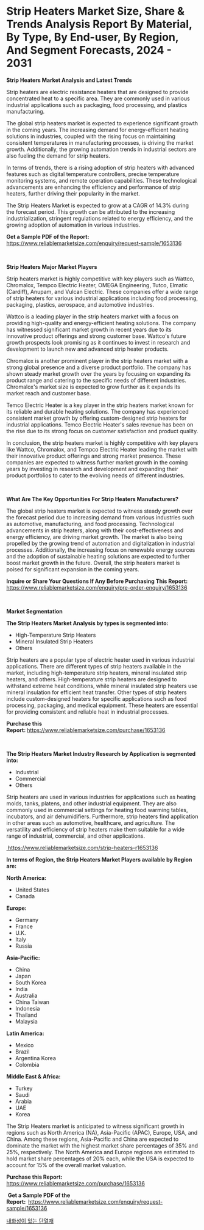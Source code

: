 <p><h1>Strip Heaters Market Size, Share & Trends Analysis Report By Material, By Type, By End-user, By Region, And Segment Forecasts, 2024 - 2031</h1></p><p><strong>Strip Heaters Market Analysis and Latest Trends</strong></p>
<p><p>Strip heaters are electric resistance heaters that are designed to provide concentrated heat to a specific area. They are commonly used in various industrial applications such as packaging, food processing, and plastics manufacturing.</p><p>The global strip heaters market is expected to experience significant growth in the coming years. The increasing demand for energy-efficient heating solutions in industries, coupled with the rising focus on maintaining consistent temperatures in manufacturing processes, is driving the market growth. Additionally, the growing automation trends in industrial sectors are also fueling the demand for strip heaters.</p><p>In terms of trends, there is a rising adoption of strip heaters with advanced features such as digital temperature controllers, precise temperature monitoring systems, and remote operation capabilities. These technological advancements are enhancing the efficiency and performance of strip heaters, further driving their popularity in the market.</p><p>The Strip Heaters Market is expected to grow at a CAGR of 14.3% during the forecast period. This growth can be attributed to the increasing industrialization, stringent regulations related to energy efficiency, and the growing adoption of automation in various industries.</p></p>
<p><strong>Get a Sample PDF of the Report:&nbsp;</strong> <a href="https://www.reliablemarketsize.com/enquiry/request-sample/1653136">https://www.reliablemarketsize.com/enquiry/request-sample/1653136</a></p>
<p>&nbsp;</p>
<p><strong>Strip Heaters Major Market Players</strong></p>
<p><p>Strip heaters market is highly competitive with key players such as Wattco, Chromalox, Tempco Electric Heater, OMEGA Engineering, Tutco, Elmatic (Cardiff), Anupam, and Vulcan Electric. These companies offer a wide range of strip heaters for various industrial applications including food processing, packaging, plastics, aerospace, and automotive industries.</p><p>Wattco is a leading player in the strip heaters market with a focus on providing high-quality and energy-efficient heating solutions. The company has witnessed significant market growth in recent years due to its innovative product offerings and strong customer base. Wattco's future growth prospects look promising as it continues to invest in research and development to launch new and advanced strip heater products.</p><p>Chromalox is another prominent player in the strip heaters market with a strong global presence and a diverse product portfolio. The company has shown steady market growth over the years by focusing on expanding its product range and catering to the specific needs of different industries. Chromalox's market size is expected to grow further as it expands its market reach and customer base.</p><p>Temco Electric Heater is a key player in the strip heaters market known for its reliable and durable heating solutions. The company has experienced consistent market growth by offering custom-designed strip heaters for industrial applications. Temco Electric Heater's sales revenue has been on the rise due to its strong focus on customer satisfaction and product quality.</p><p>In conclusion, the strip heaters market is highly competitive with key players like Wattco, Chromalox, and Tempco Electric Heater leading the market with their innovative product offerings and strong market presence. These companies are expected to witness further market growth in the coming years by investing in research and development and expanding their product portfolios to cater to the evolving needs of different industries.</p></p>
<p>&nbsp;</p>
<p><strong>What Are The Key Opportunities For Strip Heaters Manufacturers?</strong></p>
<p><p>The global strip heaters market is expected to witness steady growth over the forecast period due to increasing demand from various industries such as automotive, manufacturing, and food processing. Technological advancements in strip heaters, along with their cost-effectiveness and energy efficiency, are driving market growth. The market is also being propelled by the growing trend of automation and digitalization in industrial processes. Additionally, the increasing focus on renewable energy sources and the adoption of sustainable heating solutions are expected to further boost market growth in the future. Overall, the strip heaters market is poised for significant expansion in the coming years.</p></p>
<p><strong>Inquire or Share Your Questions If Any Before Purchasing This Report:</strong> <a href="https://www.reliablemarketsize.com/enquiry/pre-order-enquiry/1653136">https://www.reliablemarketsize.com/enquiry/pre-order-enquiry/1653136</a></p>
<p>&nbsp;</p>
<p><strong>Market Segmentation</strong></p>
<p><strong>The Strip Heaters Market Analysis by types is segmented into:</strong></p>
<p><ul><li>High-Temperature Strip Heaters</li><li>Mineral Insulated Strip Heaters</li><li>Others</li></ul></p>
<p><p>Strip heaters are a popular type of electric heater used in various industrial applications. There are different types of strip heaters available in the market, including high-temperature strip heaters, mineral insulated strip heaters, and others. High-temperature strip heaters are designed to withstand extreme heat conditions, while mineral insulated strip heaters use mineral insulation for efficient heat transfer. Other types of strip heaters include custom-designed heaters for specific applications such as food processing, packaging, and medical equipment. These heaters are essential for providing consistent and reliable heat in industrial processes.</p></p>
<p><strong>Purchase this Report:&nbsp;</strong><a href="https://www.reliablemarketsize.com/purchase/1653136">https://www.reliablemarketsize.com/purchase/1653136</a></p>
<p>&nbsp;</p>
<p><strong>The Strip Heaters Market Industry Research by Application is segmented into:</strong></p>
<p><ul><li>Industrial</li><li>Commercial</li><li>Others</li></ul></p>
<p><p>Strip heaters are used in various industries for applications such as heating molds, tanks, platens, and other industrial equipment. They are also commonly used in commercial settings for heating food warming tables, incubators, and air dehumidifiers. Furthermore, strip heaters find application in other areas such as automotive, healthcare, and agriculture. The versatility and efficiency of strip heaters make them suitable for a wide range of industrial, commercial, and other applications.</p></p>
<p><a href="https://www.reliablemarketsize.com/strip-heaters-r1653136">&nbsp;https://www.reliablemarketsize.com/strip-heaters-r1653136</a></p>
<p><strong>In terms of Region, the Strip Heaters Market Players available by Region are:</strong></p>
<p>
    <p> <strong> North America: </strong>
        <ul>
            <li>United States</li>
            <li>Canada</li>
        </ul>
        </p> 
    <p> <strong> Europe: </strong>
        <ul>
            <li>Germany</li>
            <li>France</li>
            <li>U.K.</li>
            <li>Italy</li>
            <li>Russia</li>
        </ul>
        </p> 
    <p> <strong> Asia-Pacific: </strong>
        <ul>
            <li>China</li>
            <li>Japan</li>
            <li>South Korea</li>
            <li>India</li>
            <li>Australia</li>
            <li>China Taiwan</li>
            <li>Indonesia</li>
            <li>Thailand</li>
            <li>Malaysia</li>
        </ul>
        </p> 
    <p> <strong> Latin America: </strong>
        <ul>
            <li>Mexico</li>
            <li>Brazil</li>
            <li>Argentina Korea</li>
            <li>Colombia</li>
        </ul>
        </p> 
    <p> <strong> Middle East & Africa: </strong>
        <ul>
            <li>Turkey</li>
            <li>Saudi</li>
            <li>Arabia</li>
            <li>UAE</li>
            <li>Korea</li>
        </ul>
    </p>
    </p>
<p><p>The Strip Heaters market is anticipated to witness significant growth in regions such as North America (NA), Asia-Pacific (APAC), Europe, USA, and China. Among these regions, Asia-Pacific and China are expected to dominate the market with the highest market share percentages of 35% and 25%, respectively. The North America and Europe regions are estimated to hold market share percentages of 20% each, while the USA is expected to account for 15% of the overall market valuation.</p></p>
<p><strong>Purchase this Report: </strong><a href="https://www.reliablemarketsize.com/purchase/1653136">https://www.reliablemarketsize.com/purchase/1653136</a></p>
<p>&nbsp;<strong>Get a Sample PDF of the Report:&nbsp;&nbsp;</strong><a href="https://www.reliablemarketsize.com/enquiry/request-sample/1653136">https://www.reliablemarketsize.com/enquiry/request-sample/1653136</a></p>
<p><strong></strong></p>
<p><p><a href="https://github.com/KellyLyncyh543964/Market-Research-Report-List-3/blob/main/313866578580.md">내화성이 있는 단열재</a></p></p>